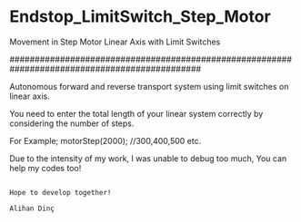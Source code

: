 # Endstop_LimitSwitch_Step_Motor
Movement in Step Motor Linear Axis with Limit Switches

##############################################################################################

Autonomous forward and reverse transport system using limit switches on linear axis.

You need to enter the total length of your linear system correctly by considering the number of steps.

For Example;
 motorStep(2000); //300,400,500 etc. 

Due to the intensity of my work, I was unable to debug too much, You can help my codes too!

                                                                               Hope to develop together!
                                                                                               Alihan Dinç

